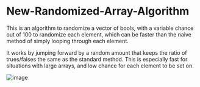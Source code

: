 # New-Randomized-Array-Algorithm

This is an algorithm to randomize a vector of bools, with a variable chance out of 100 to randomize each element, which can be faster than the naive method of simply looping through each element.

It works by jumping forward by a random amount that keeps the ratio of trues/falses the same as the standard method. This is especially fast for situations with large arrays, and low chance for each element to be set on.

![image](https://user-images.githubusercontent.com/104919666/176509246-75b72e6e-801b-4b2f-a7b7-678971bc0a41.png)
